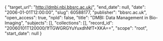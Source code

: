 {
  "target_url": "http://dmbi.nbi.bbsrc.ac.uk/", 
  "end_date": null, 
  "date": "2006-01-01T12:00:00", 
  "slug": 60588177, 
  "publisher": "bbsrc.ac.uk", 
  "open_access": true, 
  "npld": false, 
  "title": "DMBI: Data Management in Bio-Imaging", 
  "subjects": [], 
  "collections": [], 
  "record_id": "20060101T120000/1fTGWGRGYuYuxdhNfT+XKA==", 
  "scope": "root", 
  "start_date": null
}

